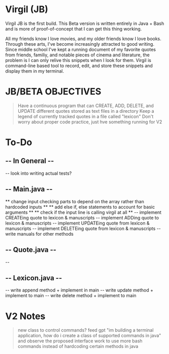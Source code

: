 # Virgil (JB)

Virgil JB is the first build. This Beta version is written entirely in Java + Bash and is more of proof-of-concept that I can get this thing working.

All my friends know I love movies, and my older friends know I love books. Through these arts, I've become increasingly attracted to good writing. Since middle school I've kept a running document of my favorite quotes from friends, familiy, and notable pieces of cinema and literature, the problem is I can only relive this snippets when I look for them. Virgil is command-line based tool to record, edit, and store these snippets and display them in my terminal.

# JB/BETA OBJECTIVES

> Have a continuous program that can CREATE, ADD, DELETE, and UPDATE different quotes stored as text files in a directory
> Keep a legend of currently tracked quotes in a file called "lexicon"
> Don't worry about proper code practice, just hve something running for V2

# To-Do

## -- In General --

-- look into writing actual tests?

## -- Main.java --

** change input checking parts to depend on the array rather than hardcoded inputs **
** add else if, else statements to account for basic arguments **
** check if the input line is calling virgil at all **
-- implement CREATEing quote to lexicon & manuscripts
-- implement ADDing quote to lexicon & manuscripts
-- implement UPDATEing quote from lexicon & manuscripts
-- implement DELETEing quote from lexicon & manuscripts
-- write manuals for other methods

## -- Quote.java --

--

## -- Lexicon.java --

-- write append method + implement in main
-- write update method + implement to main
-- write delete method + implement to main

# V2 Notes

> new class to control commands? feed gpt "im building a terminal application, how do i create a class of supported commands in java" and observe the proposed interface
> work to use more bash commands instead of hardcoding certain methods in java
